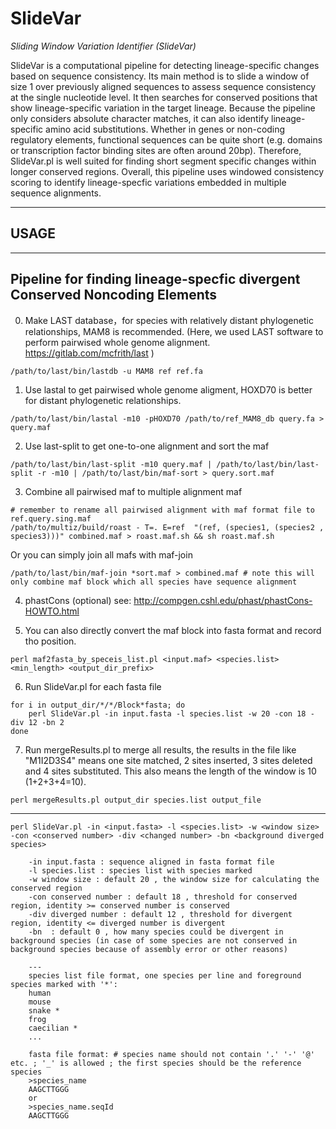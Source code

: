 # SlideVar
_Sliding Window Variation Identifier (SlideVar)_

SlideVar is a computational pipeline for detecting lineage-specific changes based on sequence consistency. Its main method is to slide a window of size 1 over previously aligned sequences to assess sequence consistency at the single nucleotide level. It then searches for conserved positions that show lineage-specific variation in the target lineage. Because the pipeline only considers absolute character matches, it can also identify lineage-specific amino acid substitutions. Whether in genes or non-coding regulatory elements, functional sequences can be quite short (e.g. domains or transcription factor binding sites are often around 20bp). Therefore, SlideVar.pl is well suited for finding short segment specific changes within longer conserved regions. Overall, this pipeline uses windowed consistency scoring to identify lineage-specfic variations embedded in multiple sequence alignments.

---
## USAGE


---
## Pipeline for finding lineage-specfic divergent Conserved Noncoding Elements


0. Make LAST database，for species with relatively distant phylogenetic relationships, MAM8 is recommended. (Here, we used LAST software to perform pairwised whole genome alignment. https://gitlab.com/mcfrith/last )
```
/path/to/last/bin/lastdb -u MAM8 ref ref.fa
```

1. Use lastal to get pairwised whole genome aligment, HOXD70 is better for distant phylogenetic relationships.
```
/path/to/last/bin/lastal -m10 -pHOXD70 /path/to/ref_MAM8_db query.fa > query.maf
```

2. Use last-split to get one-to-one alignment and sort the maf
```
/path/to/last/bin/last-split -m10 query.maf | /path/to/last/bin/last-split -r -m10 | /path/to/last/bin/maf-sort > query.sort.maf 
```

3. Combine all pairwised maf to multiple alignment maf
```
# remember to rename all pairwised alignment with maf format file to ref.query.sing.maf
/path/to/multiz/build/roast - T=. E=ref  "(ref, (species1, (species2 , species3)))" combined.maf > roast.maf.sh && sh roast.maf.sh
```
Or you can simply join all mafs with maf-join
```
/path/to/last/bin/maf-join *sort.maf > combined.maf # note this will only combine maf block which all species have sequence alignment
```

4. phastCons (optional) see: http://compgen.cshl.edu/phast/phastCons-HOWTO.html

5. You can also directly convert the maf block into fasta format and record tho position.
```
perl maf2fasta_by_speceis_list.pl <input.maf> <species.list> <min_length> <output_dir_prefix>
```

6. Run SlideVar.pl for each fasta file
```
for i in output_dir/*/*/Block*fasta; do 
	perl SlideVar.pl -in input.fasta -l species.list -w 20 -con 18 -div 12 -bn 2
done
```

7. Run mergeResults.pl to merge all results, the results in the file like "M1I2D3S4" means one site matched, 2 sites inserted, 3 sites deleted and 4 sites substituted. This also means the length of the window is 10 (1+2+3+4=10).
```
perl mergeResults.pl output_dir species.list output_file
```

---

```
perl SlideVar.pl -in <input.fasta> -l <species.list> -w <window size> -con <conserved number> -div <changed number> -bn <background diverged species>

    -in input.fasta : sequence aligned in fasta format file
    -l species.list : species list with species marked
    -w window size : default 20 , the window size for calculating the conserved region
    -con conserved number : default 18 , threshold for conserved region, identity >= conserved number is conserved
    -div diverged number : default 12 , threshold for divergent region, identity <= diverged number is divergent
    -bn  : default 0 , how many species could be divergent in background species (in case of some species are not conserved in background species because of assembly error or other reasons)

    ---
    species list file format, one species per line and foreground species marked with '*':
    human
    mouse
    snake *
    frog
    caecilian *
    ...

    fasta file format: # species name should not contain '.' '-' '@' etc. ; '_' is allowed ; the first species should be the reference species
    >species_name
    AAGCTTGGG
    or
    >species_name.seqId
    AAGCTTGGG

```

